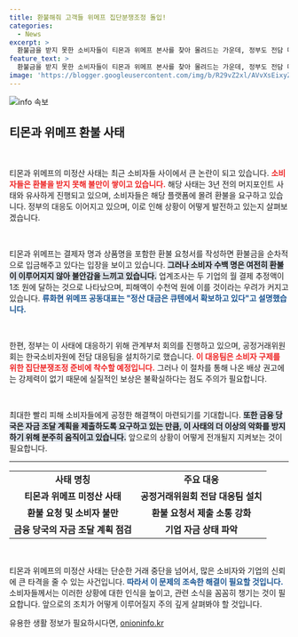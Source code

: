 ```yaml
---
title: 환불해줘 고객들 위메프 집단분쟁조정 돌입!
categories:
  - News
excerpt: >
  환불금을 받지 못한 소비자들이 티몬과 위메프 본사를 찾아 몰려드는 가운데, 정부도 전담 대응팀을 꾸리고 나섰습니다. 이 사태는 수천억 원에 달하는 피해를 우려케 하고 있으며, 업계는 긴급 현장점검에 돌입했습니다. 클릭해 더 자세한 소식을 확인하세요!
feature_text: >
  환불금을 받지 못한 소비자들이 티몬과 위메프 본사를 찾아 몰려드는 가운데, 정부도 전담 대응팀을 꾸리고 나섰습니다. 이 사태는 수천억 원에 달하는 피해를 우려케 하고 있으며, 업계는 긴급 현장점검에 돌입했습니다. 클릭해 더 자세한 소식을 확인하세요!
image: 'https://blogger.googleusercontent.com/img/b/R29vZ2xl/AVvXsEixyZcFfHzMRdzZMjFBmAUKJYCLCGyLL1o632UiGVXcaFdKo_bkvkuCioo0uUKlGfBVcT3P84aROyZIXSBEx3Aw5nCQ3pTgDom1WDC4m8eifvWiAmWEEVb4x6G_l8C0QH225ldMjyaFvpxGEBGNO37VmDTDMHGhJPq73UglMfDca1-0aw/s1600/blogspot.png'
---
```


<p><img src="https://blogger.googleusercontent.com/img/b/R29vZ2xl/AVvXsEixyZcFfHzMRdzZMjFBmAUKJYCLCGyLL1o632UiGVXcaFdKo_bkvkuCioo0uUKlGfBVcT3P84aROyZIXSBEx3Aw5nCQ3pTgDom1WDC4m8eifvWiAmWEEVb4x6G_l8C0QH225ldMjyaFvpxGEBGNO37VmDTDMHGhJPq73UglMfDca1-0aw/s1600/blogspot.png" alt="info 속보" /></p>

<h2 data-ke-size="size26">티몬과 위메프 환불 사태</h2>

<p data-ke-size="size16">&nbsp;</p>

<p>티몬과 위메프의 미정산 사태는 최근 소비자들 사이에서 큰 논란이 되고 있습니다. <b><span style="color: #ee2323;">소비자들은 환불을 받지 못해 불만이 쌓이고 있습니다.</span></b> 해당 사태는 3년 전의 머지포인트 사태와 유사하게 진행되고 있으며, 소비자들은 해당 플랫폼에 몰려 환불을 요구하고 있습니다. 정부의 대응도 이어지고 있으며, 이로 인해 상황이 어떻게 발전하고 있는지 살펴보겠습니다.</p>

<p data-ke-size="size16">&nbsp;</p>

<p>티몬과 위메프는 결제자 명과 상품명을 포함한 환불 요청서를 작성하면 환불금을 순차적으로 입금해주고 있다는 입장을 보이고 있습니다. <b><span style="background-color: #21538527;">그러나 소비자 수백 명은 여전히 환불이 이루어지지 않아 불안감을 느끼고 있습니다.</span></b> 업계조사는 두 기업의 월 결제 추정액이 1조 원에 달하는 것으로 나타났으며, 피해액이 수천억 원에 이를 것이라는 우려가 커지고 있습니다. <b><span style="color: #1a5490;">류화현 위메프 공동대표는 "정산 대금은 큐텐에서 확보하고 있다"고 설명했습니다.</span></b> </p>

<p data-ke-size="size16">&nbsp;</p>

<p>한편, 정부는 이 사태에 대응하기 위해 관계부처 회의를 진행하고 있으며, 공정거래위원회는 한국소비자원에 전담 대응팀을 설치하기로 했습니다. <b><span style="color: #ee2323;">이 대응팀은 소비자 구제를 위한 집단분쟁조정 준비에 착수할 예정입니다.</span></b> 그러나 이 절차를 통해 나온 배상 권고에는 강제력이 없기 때문에 실질적인 보상은 불확실하다는 점도 주의가 필요합니다. </p>

<p data-ke-size="size16">&nbsp;</p>

<p>최대한 빨리 피해 소비자들에게 공정한 해결책이 마련되기를 기대합니다. <b><span style="background-color: #21538527;">또한 금융 당국은 자금 조달 계획을 제출하도록 요구하고 있는 만큼, 이 사태의 더 이상의 악화를 방지하기 위해 분주히 움직이고 있습니다.</span></b> 앞으로의 상황이 어떻게 전개될지 지켜보는 것이 필요합니다. </p>

<hr>

<table style="width: 100%; border-collapse: collapse;">
  <tr>
    <td style="text-align: center; height: 17px;"><b>사태 명칭</b></td>
    <td style="text-align: center; height: 17px;"><b>주요 대응</b></td>
  </tr>
  <tr>
    <td style="text-align: center; height: 17px;"><b>티몬과 위메프 미정산 사태</b></td>
    <td style="text-align: center; height: 17px;"><b>공정거래위원회 전담 대응팀 설치</b></td>
  </tr>
  <tr>
    <td style="text-align: center; height: 17px;"><b>환불 요청 및 소비자 불만</b></td>
    <td style="text-align: center; height: 17px;"><b>환불 요청서 제출 소통 강화</b></td>
  </tr>
  <tr>
    <td style="text-align: center; height: 17px;"><b>금융 당국의 자금 조달 계획 점검</b></td>
    <td style="text-align: center; height: 17px;"><b>기업 자금 상태 파악</b></td>
  </tr>
</table>

<p data-ke-size="size16">&nbsp;</p>

<p>티몬과 위메프의 미정산 사태는 단순한 거래 중단을 넘어서, 많은 소비자와 기업의 신뢰에 큰 타격을 줄 수 있는 사건입니다. <b><span style="color: #1a5490;">따라서 이 문제의 조속한 해결이 필요할 것입니다.</span></b> 소비자들께서는 이러한 상황에 대한 인식을 높이고, 관련 소식을 꼼꼼히 챙기는 것이 필요합니다. 앞으로의 조치가 어떻게 이루어질지 주의 깊게 살펴봐야 할 것입니다.</p>
유용한 생활 정보가 필요하시다면, <a href="https://onioninfo.kr" rel="dofollow">onioninfo.kr</a>


